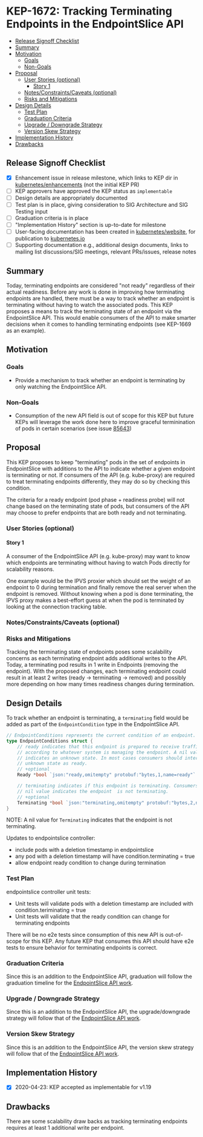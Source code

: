# KEP-1672: Tracking Terminating Endpoints in the EndpointSlice API

<!-- toc -->
- [Release Signoff Checklist](#release-signoff-checklist)
- [Summary](#summary)
- [Motivation](#motivation)
  - [Goals](#goals)
  - [Non-Goals](#non-goals)
- [Proposal](#proposal)
  - [User Stories (optional)](#user-stories-optional)
    - [Story 1](#story-1)
  - [Notes/Constraints/Caveats (optional)](#notesconstraintscaveats-optional)
  - [Risks and Mitigations](#risks-and-mitigations)
- [Design Details](#design-details)
  - [Test Plan](#test-plan)
  - [Graduation Criteria](#graduation-criteria)
  - [Upgrade / Downgrade Strategy](#upgrade--downgrade-strategy)
  - [Version Skew Strategy](#version-skew-strategy)
- [Implementation History](#implementation-history)
- [Drawbacks](#drawbacks)
<!-- /toc -->

## Release Signoff Checklist

- [X] Enhancement issue in release milestone, which links to KEP dir in [kubernetes/enhancements] (not the initial KEP PR)
- [ ] KEP approvers have approved the KEP status as `implementable`
- [ ] Design details are appropriately documented
- [ ] Test plan is in place, giving consideration to SIG Architecture and SIG Testing input
- [ ] Graduation criteria is in place
- [ ] "Implementation History" section is up-to-date for milestone
- [ ] User-facing documentation has been created in [kubernetes/website], for publication to [kubernetes.io]
- [ ] Supporting documentation e.g., additional design documents, links to mailing list discussions/SIG meetings, relevant PRs/issues, release notes

[kubernetes.io]: https://kubernetes.io/
[kubernetes/enhancements]: https://git.k8s.io/enhancements
[kubernetes/kubernetes]: https://git.k8s.io/kubernetes
[kubernetes/website]: https://git.k8s.io/website

## Summary

Today, terminating endpoints are considered "not ready" regardless of their actual readiness.
Before any work is done in improving how terminating endpoints are handled, there must be a way
to track whether an endpoint is terminating without having to watch the associated pods. This
KEP proposes a means to track the terminating state of an endpoint via the EndpointSlice API.
This would enable consumers of the API to make smarter decisions when it comes to handling
terminating endpoints (see KEP-1669 as an example).

## Motivation

### Goals

* Provide a mechanism to track whether an endpoint is terminating by only watching the EndpointSlice API.

### Non-Goals

* Consumption of the new API field is out of scope for this KEP but future KEPs will leverage
the work done here to improve graceful terminination of pods in certain scenarios (see issue [85643](https://github.com/kubernetes/kubernetes/issues/85643))

## Proposal

This KEP proposes to keep "terminating" pods in the set of endpoints in EndpointSlice with
additions to the API to indicate whether a given endpoint is terminating or not. If consumers
of the API (e.g. kube-proxy) are required to treat terminating endpoints differently, they
may do so by checking this condition.

The criteria for a ready endpoint (pod phase + readiness probe) will not change based on the
terminating state of pods, but consumers of the API may choose to prefer endpoints that are both ready and not terminating.

### User Stories (optional)

#### Story 1

A consumer of the EndpointSlice API (e.g. kube-proxy) may want to know which endpoints are
terminating without having to watch Pods directly for scalability reasons.

One example would be the IPVS proxier which should set the weight of an endpoint to 0
during termination and finally remove the real server when the endpoint is removed.
Without knowing when a pod is done terminating, the IPVS proxy makes a best-effort guess
at when the pod is terminated by looking at the connection tracking table.

### Notes/Constraints/Caveats (optional)

### Risks and Mitigations

Tracking the terminating state of endpoints poses some scalability concerns as each
terminating endpoint adds additional writes to the API. Today, a terminating pod
results in 1 write in Endpoints (removing the endpoint). With the proposed changes,
each terminating endpoint could result in at least 2 writes (ready -> terminating -> removed)
and possibly more depending on how many times readiness changes during termination.

## Design Details

To track whether an endpoint is terminating, a `terminating` field would be added as part of
the `EndpointCondition` type in the EndpointSlice API.

```go
// EndpointConditions represents the current condition of an endpoint.
type EndpointConditions struct {
    // ready indicates that this endpoint is prepared to receive traffic,
    // according to whatever system is managing the endpoint. A nil value
    // indicates an unknown state. In most cases consumers should interpret this
    // unknown state as ready.
    // +optional
    Ready *bool `json:"ready,omitempty" protobuf:"bytes,1,name=ready"`

    // terminating indicates if this endpoint is terminating. Consumers should assume a
    // nil value indicates the endpoint  is not terminating.
    // +optional
    Terminating *bool `json:"terminating,omitempty" protobuf:"bytes,2,name=terminating"`
}
```

NOTE: A nil value for `Terminating` indicates that the endpoint is not terminating.

Updates to endpointslice controller:
* include pods with a deletion timestamp in endpointslice
* any pod with a deletion timestamp will have condition.terminating = true
* allow endpoint ready condition to change during termination

### Test Plan

endpointslice controller unit tests:
* Unit tests will validate pods with a deletion timestamp are included with condition.teriminating = true
* Unit tests will validate that the ready condition can change for terminating endpoints

There will be no e2e tests since consumption of this new API is out-of-scope for this KEP.
Any future KEP that consumes this API should have e2e tests to ensure behavior for terminating
endpoints is correct.

### Graduation Criteria

Since this is an addition to the EndpointSlice API, graduation will follow the graduation
timeline for the [EndpointSlice API work](/keps/sig-network/20190603-endpointslices/README.md).

### Upgrade / Downgrade Strategy

Since this is an addition to the EndpointSlice API, the upgrade/downgrade strategy will follow that
of the [EndpointSlice API work](/keps/sig-network/20190603-endpointslices/README.md).

### Version Skew Strategy

Since this is an addition to the EndpointSlice API, the version skew strategy will follow that
of the [EndpointSlice API work](/keps/sig-network/20190603-endpointslices/README.md).

## Implementation History

- [x] 2020-04-23: KEP accepted as implementable for v1.19

## Drawbacks

There are some scalability draw backs as tracking terminating endpoints requires at least 1 additional write per endpoint.

